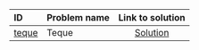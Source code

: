 | ID | Problem name | Link to solution |
|:---|:---|:---:|
| [teque](https://open.kattis.com/problems/teque) | Teque | [Solution](https://github.com/versenyi98/kattis-solutions/tree/main/solutions/teque)|
